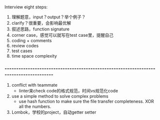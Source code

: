 Interview eight steps:
1. 理解题意，input？output？举个例子？
2. clarify？很重要，会影响最优解
3. 叙述思路，function signature
4. corner case，感觉可以就写在test case里，提醒自己
5. coding + comments
6. review codes
7. test cases
8. time space complexity
### --------------------------------------------------------------------------------------
1. conflict with teammate
   - linter来check code的格式规范，时间vs规范化code
2. use a simple method to solve complex problems
   - use hash function to make sure the file transfer completeness. XOR all the numbers.
3. Lombok，学校的project，自动getter setter